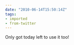 ```yaml
---
date: "2010-06-14T15:50:14Z"
tags:
- imported
- from-twitter
---
```

Only got today left to use it too!
